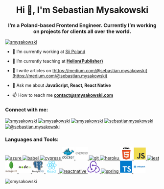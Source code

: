 <h1 align="center">Hi 👋, I'm Sebastian Mysakowski</h1>
<h3 align="center">I’m a Poland-based Frontend Engineer. Currently I’m working on projects for clients all over the world.</h3>

<p align="left"> <a href="https://twitter.com/smysakowski" target="blank"><img src="https://img.shields.io/twitter/follow/smysakowski?logo=twitter&style=for-the-badge" alt="smysakowski" /></a> </p>

- 🔭 I’m currently working at [Sii Poland](https://sii.pl/)

- 🌱 I’m currently teaching at **[Helion(Publisher)](https://helion.pl/)**

- 📝 I write articles on [https://medium.com/@sebastian.mysakowski](https://medium.com/@sebastian.mysakowski)

- 💬 Ask me about **JavaScript, React, React Native**

- 📫 How to reach me **contact@smysakowski.com**

<h3 align="left">Connect with me:</h3>
<p align="left">
<a href="https://dev.to/smysakowski" target="blank"><img align="center" src="https://cdn.jsdelivr.net/npm/simple-icons@3.0.1/icons/dev-dot-to.svg" alt="smysakowski" height="30" width="40" /></a>
<a href="https://twitter.com/smysakowski" target="blank"><img align="center" src="https://cdn.jsdelivr.net/npm/simple-icons@3.0.1/icons/twitter.svg" alt="smysakowski" height="30" width="40" /></a>
<a href="https://linkedin.com/in/smysakowski" target="blank"><img align="center" src="https://cdn.jsdelivr.net/npm/simple-icons@3.0.1/icons/linkedin.svg" alt="smysakowski" height="30" width="40" /></a>
<a href="https://fb.com/sebastianmysakowski" target="blank"><img align="center" src="https://cdn.jsdelivr.net/npm/simple-icons@3.0.1/icons/facebook.svg" alt="sebastianmysakowski" height="30" width="40" /></a>
<a href="https://medium.com/@sebastian.mysakowski" target="blank"><img align="center" src="https://cdn.jsdelivr.net/npm/simple-icons@3.0.1/icons/medium.svg" alt="@sebastian.mysakowski" height="30" width="40" /></a>
</p>

<h3 align="left">Languages and Tools:</h3>
<p align="left"> <a href="https://azure.microsoft.com/en-in/" target="_blank"> <img src="https://www.vectorlogo.zone/logos/microsoft_azure/microsoft_azure-icon.svg" alt="azure" width="40" height="40"/> </a> <a href="https://babeljs.io/" target="_blank"> <img src="https://www.vectorlogo.zone/logos/babeljs/babeljs-icon.svg" alt="babel" width="40" height="40"/> </a> <a href="https://www.cypress.io" target="_blank"> <img src="https://raw.githubusercontent.com/simple-icons/simple-icons/6e46ec1fc23b60c8fd0d2f2ff46db82e16dbd75f/icons/cypress.svg" alt="cypress" width="40" height="40"/> </a> <a href="https://www.docker.com/" target="_blank"> <img src="https://raw.githubusercontent.com/devicons/devicon/master/icons/docker/docker-original-wordmark.svg" alt="docker" width="40" height="40"/> </a> <a href="https://expressjs.com" target="_blank"> <img src="https://raw.githubusercontent.com/devicons/devicon/master/icons/express/express-original-wordmark.svg" alt="express" width="40" height="40"/> </a> <a href="https://git-scm.com/" target="_blank"> <img src="https://www.vectorlogo.zone/logos/git-scm/git-scm-icon.svg" alt="git" width="40" height="40"/> </a> <a href="https://heroku.com" target="_blank"> <img src="https://www.vectorlogo.zone/logos/heroku/heroku-icon.svg" alt="heroku" width="40" height="40"/> </a> <a href="https://www.w3.org/html/" target="_blank"> <img src="https://raw.githubusercontent.com/devicons/devicon/master/icons/html5/html5-original-wordmark.svg" alt="html5" width="40" height="40"/> </a> <a href="https://developer.mozilla.org/en-US/docs/Web/JavaScript" target="_blank"> <img src="https://raw.githubusercontent.com/devicons/devicon/master/icons/javascript/javascript-original.svg" alt="javascript" width="40" height="40"/> </a> <a href="https://jestjs.io" target="_blank"> <img src="https://www.vectorlogo.zone/logos/jestjsio/jestjsio-icon.svg" alt="jest" width="40" height="40"/> </a> <a href="https://www.mongodb.com/" target="_blank"> <img src="https://raw.githubusercontent.com/devicons/devicon/master/icons/mongodb/mongodb-original-wordmark.svg" alt="mongodb" width="40" height="40"/> </a> <a href="https://nodejs.org" target="_blank"> <img src="https://raw.githubusercontent.com/devicons/devicon/master/icons/nodejs/nodejs-original-wordmark.svg" alt="nodejs" width="40" height="40"/> </a> <a href="https://www.postgresql.org" target="_blank"> <img src="https://raw.githubusercontent.com/devicons/devicon/master/icons/postgresql/postgresql-original-wordmark.svg" alt="postgresql" width="40" height="40"/> </a> <a href="https://reactjs.org/" target="_blank"> <img src="https://raw.githubusercontent.com/devicons/devicon/master/icons/react/react-original-wordmark.svg" alt="react" width="40" height="40"/> </a> <a href="https://reactnative.dev/" target="_blank"> <img src="https://reactnative.dev/img/header_logo.svg" alt="reactnative" width="40" height="40"/> </a> <a href="https://redux.js.org" target="_blank"> <img src="https://raw.githubusercontent.com/devicons/devicon/master/icons/redux/redux-original.svg" alt="redux" width="40" height="40"/> </a> <a href="https://spring.io/" target="_blank"> <img src="https://www.vectorlogo.zone/logos/springio/springio-icon.svg" alt="spring" width="40" height="40"/> </a> <a href="https://www.typescriptlang.org/" target="_blank"> <img src="https://raw.githubusercontent.com/devicons/devicon/master/icons/typescript/typescript-original.svg" alt="typescript" width="40" height="40"/> </a> <a href="https://webpack.js.org" target="_blank"> <img src="https://raw.githubusercontent.com/devicons/devicon/d00d0969292a6569d45b06d3f350f463a0107b0d/icons/webpack/webpack-original-wordmark.svg" alt="webpack" width="40" height="40"/> </a> </p>

<p><img align="center" src="https://github-readme-stats.vercel.app/api/top-langs?username=smysakowski&show_icons=true&locale=en&layout=compact" alt="smysakowski" /></p>
